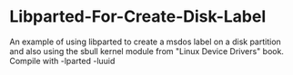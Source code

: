 # Libparted-For-Create-Disk-Label
An example of using libparted to create a msdos label on a disk partition and also using the sbull kernel module from "Linux Device Drivers" book. Compile with -lparted -luuid
